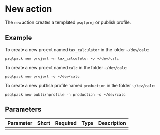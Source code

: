 # New action

The `new` action creates a templated `psqlproj` or publish profile. 

## Example

To create a new project named `tax_calculator` in the folder `~/dev/calc`:
```
psqlpack new project -n tax_calculator -o ~/dev/calc
```

To create a new project named `calc` in the folder `~/dev/calc`:
```
psqlpack new project -o ~/dev/calc
```

To create a new publish profile named `production` in the folder `~/dev/calc`:
```
psqlpack new publishprofile -n production -o ~/dev/calc
```

## Parameters

| Parameter  | Short | Required   | Type           | Description
|------------|-------|------------|----------------|-------------
| <template> |       | Yes        | `TemplateType` | The template type to generate. Currently either `project` or `publishprofile`.
| --name     | -n    | No         | `string`       | The name for the created output (if none specified, the name of the current directory is used).
| --output   | -o    | Yes        | `string`       | The location to place the generated output.



